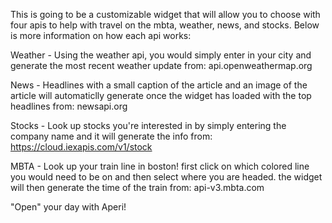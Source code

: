 This is going to be a customizable widget that will allow you to choose with four apis to help with travel on the mbta, weather, news, and stocks. Below is more information on how each api works:


Weather - Using the weather api, you would simply enter in your city and generate the most recent weather update from: api.openweathermap.org

News - Headlines with a small caption of the article and an image of the article will automaticlly generate once the widget has loaded with the top headlines from: newsapi.org

Stocks - Look up stocks you're interested in by simply entering the company name and it will generate the info from: https://cloud.iexapis.com/v1/stock

MBTA - Look up your train line in boston! first click on which colored line you would need to be on and then select where you are headed. the widget will then generate the time of the train from: api-v3.mbta.com



"Open" your day with Aperi!
